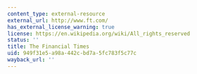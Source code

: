 ```yaml
---
content_type: external-resource
external_url: http://www.ft.com/
has_external_license_warning: true
license: https://en.wikipedia.org/wiki/All_rights_reserved
status: ''
title: The Financial Times
uid: 949f31e5-a98a-442c-bd7a-5fc783f5c77c
wayback_url: ''
---
```

